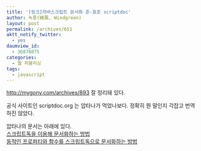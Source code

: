 ```yaml
---
title: '[링크]자바스크립트 문서화 준-표준 scriptdoc'
author: 녹풍(綠風, Windgreen)
layout: post
permalink: /archives/651
aktt_notify_twitter:
  - yes
daumview_id:
  - 36878875
categories:
  - 웹 퍼블리싱
tags:
  - javascript
---
```

<http://mygony.com/archives/893>&nbsp;잘 정리돼 있다. <div>
  공식 사이트인 scriptdoc.org 는 압타나가 먹었나보다. 정확히 뭔 말인지 각잡고 번역하진 않았다.
</div>

<div>
  압타나의 문서는 아래에 있다.
</div>

<div>
  <a href="https://aptanastudio.tenderapp.com/faqs/using-code-assist/documenting-code" target="_blank">스크립트독을 이용해 문서화하는 방법</a>
</div>

<div>
  <a href="https://aptanastudio.tenderapp.com/faqs/using-code-assist/documenting-dynamic-properties-and-functions-with-scriptdoc" target="_blank">동적인 프로퍼티와 함수를 스크립트독으로 문서화하는 방법</a>
</div>